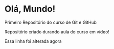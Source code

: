 # Olá, Mundo!
 Primeiro Repositório do curso de Git e GitHub

 Repositório criado durando aula do curso em vídeo!
 
 Essa linha foi alterada agora
